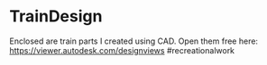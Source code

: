 # TrainDesign
Enclosed are train parts I created using CAD. Open them free here: https://viewer.autodesk.com/designviews
#recreationalwork
